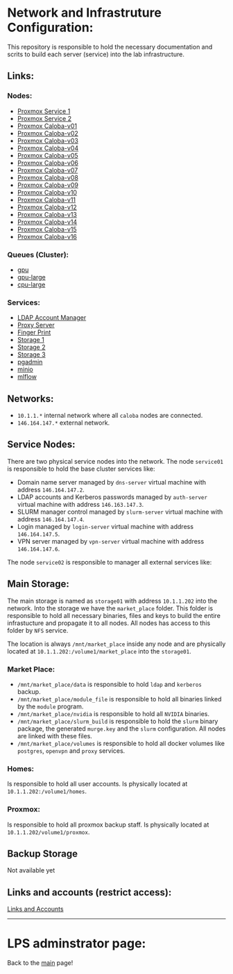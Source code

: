 # Network and Infrastruture Configuration:

This repository is responsible to hold the necessary documentation and scrits to build each 
server (service) into the lab infrastructure.

## Links:


### Nodes: 

- [Proxmox Service 1](https://146.164.147.101:8006/)
- [Proxmox Service 2](https://146.164.147.102:8006/)
- [Proxmox Caloba-v01](https://10.1.1.101:8006/)
- [Proxmox Caloba-v02](https://10.1.1.102:8006/)
- [Proxmox Caloba-v03](https://10.1.1.103:8006/)
- [Proxmox Caloba-v04](https://10.1.1.104:8006/)
- [Proxmox Caloba-v05](https://10.1.1.105:8006/)
- [Proxmox Caloba-v06](https://10.1.1.106:8006/)
- [Proxmox Caloba-v07](https://10.1.1.107:8006/)
- [Proxmox Caloba-v08](https://10.1.1.108:8006/)
- [Proxmox Caloba-v09](https://10.1.1.109:8006/)
- [Proxmox Caloba-v10](https://10.1.1.110:8006/)
- [Proxmox Caloba-v11](https://10.1.1.111:8006/)
- [Proxmox Caloba-v12](https://10.1.1.112:8006/)
- [Proxmox Caloba-v13](https://10.1.1.113:8006/)
- [Proxmox Caloba-v14](https://10.1.1.114:8006/)
- [Proxmox Caloba-v15](https://10.1.1.115:8006/)
- [Proxmox Caloba-v16](https://10.1.1.116:8006/)


### Queues (Cluster):

- [gpu](https://10.1.1.103:8006/)
- [gpu-large](https://10.1.1.109:8006/)
- [cpu-large](https://10.1.1.116:8006/)


### Services:

- [LDAP Account Manager](http://auth-server.lps.ufrj.br/lam/)
- [Proxy Server](http://proxy-server.lps.ufrj.br:8080/login)
- [Finger Print](http://fingerprint.lps.ufrj.br)
- [Storage 1](http://storage01.lps.ufrj.br:5000)
- [Storage 2](http://storage02.lps.ufrj.br)
- [Storage 3](http://storage03.lps.ufrj.br)
- [pgadmin](http://pgadmin.lps.ufrj.br)
- [minio](http://mlflow-server.lps.ufrj.br:9001)
- [mlflow](http://mlflow-server.lps.ufrj.br:5000)


## Networks:

- `10.1.1.*` internal network where all `caloba` nodes are connected.
- `146.164.147.*` external network.

## Service Nodes:

There are two physical service nodes into the network. The node `service01` is responsible
to hold the base cluster services like:

- Domain name server managed by `dns-server` virtual machine with address `146.164.147.2`.
- LDAP accounts and Kerberos passwords managed by `auth-server` virtual machine with address `146.163.147.3`.
- SLURM manager control managed by `slurm-server` virtual machine with address `146.164.147.4`.
- Login managed by `login-server` virtual machine with address `146.164.147.5`.
- VPN server managed by `vpn-server` virtual machine with address `146.164.147.6`.

The node `service02` is responsible to manager all external services like:


## Main Storage:

The main storage is named as `storage01` with address `10.1.1.202` into the network.
Into the storage we have the `market_place` folder. This folder is responsible
to hold all necessary binaries, files and keys to build the entire infrastucture
and propagate it to all nodes. All nodes has access to this folder by `NFS` service.

The location is always `/mnt/market_place` inside any node and are physically located at `10.1.1.202:/volume1/market_place` into the `storage01`.

### Market Place:

- `/mnt/market_place/data` is responsible to hold `ldap` and `kerberos` backup.
- `/mnt/market_place/module_file` is responsible to hold all binaries linked by the `module` program.
- `/mnt/market_place/nvidia` is responsible to hold all `NVIDIA` binaries.
- `/mnt/market_place/slurm_build` is responsible to hold the `slurm` binary package, the generated `murge.key` and the `slurm` configuration. All nodes are linked with these files.
- `/mnt/market_place/volumes` is responsible to hold all docker volumes like `postgres`, `openvpn` and `proxy` services.

### Homes:

Is responsible to hold all user accounts. Is physically located at `10.1.1.202:/volume1/homes`.


### Proxmox:

Is responsible to hold all proxmox backup staff. Is physically located at `10.1.1.202/volume1/proxmox`.


## Backup Storage

Not available yet

## Links and accounts (restrict access):

[Links and Accounts](https://docs.google.com/spreadsheets/d/1PbJojKlb6sLdSm6FM86nqfK1CWD7uEgIkNA54eypAy0/edit?usp=sharing)


-----

# LPS adminstrator page:

Back to the [main](https://sites.google.com/lps.ufrj.br/infra/início) page!

